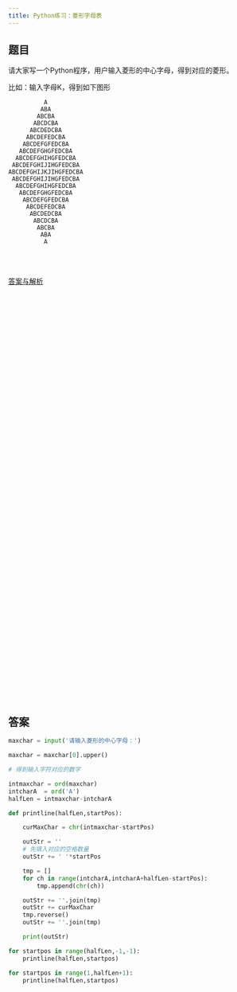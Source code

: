```yaml
---
title: Python练习：菱形字母表
---
```


## 题目

请大家写一个Python程序，用户输入菱形的中心字母，得到对应的菱形。

比如：输入字母K，得到如下图形


```
          A
         ABA
        ABCBA
       ABCDCBA
      ABCDEDCBA
     ABCDEFEDCBA
    ABCDEFGFEDCBA
   ABCDEFGHGFEDCBA
  ABCDEFGHIHGFEDCBA
 ABCDEFGHIJIHGFEDCBA
ABCDEFGHIJKJIHGFEDCBA
 ABCDEFGHIJIHGFEDCBA
  ABCDEFGHIHGFEDCBA
   ABCDEFGHGFEDCBA
    ABCDEFGFEDCBA
     ABCDEFEDCBA
      ABCDEDCBA
       ABCDCBA
        ABCBA
         ABA
          A
```


<br><br>

 
 

[答案与解析](#答案)


<br><br><br><br><br><br><br><br><br><br><br><br><br><br><br><br><br><br><br><br><br><br><br><br><br><br><br><br><br><br><br><br><br><br><br><br><br><br><br><br><br><br><br><br><br><br><br><br>

## 答案



```python
maxchar = input('请输入菱形的中心字母：')

maxchar = maxchar[0].upper()

# 得到输入字符对应的数字

intmaxchar = ord(maxchar)
intcharA  = ord('A')
halfLen = intmaxchar-intcharA

def printline(halfLen,startPos):

    curMaxChar = chr(intmaxchar-startPos)

    outStr = ''
    # 先填入对应的空格数量
    outStr += ' '*startPos

    tmp = []
    for ch in range(intcharA,intcharA+halfLen-startPos):
        tmp.append(chr(ch))

    outStr += ''.join(tmp)
    outStr += curMaxChar
    tmp.reverse()
    outStr += ''.join(tmp)

    print(outStr)

for startpos in range(halfLen,-1,-1):
    printline(halfLen,startpos)

for startpos in range(1,halfLen+1):
    printline(halfLen,startpos)
```
